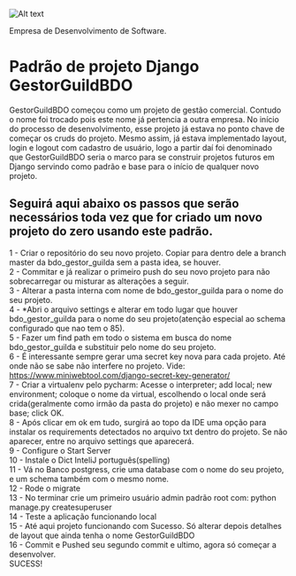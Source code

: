 ﻿![Alt text](https://github.com/diegoMasin/maximumtech/blob/master/assets/img/logo-colorida.png)<br>

Empresa de Desenvolvimento de Software.

# Padrão de projeto Django GestorGuildBDO
GestorGuildBDO começou como um projeto de gestão comercial. Contudo o nome foi trocado pois este nome já pertencia a outra empresa.
No início do processo de desenvolvimento, esse projeto já estava no ponto chave de começar os cruds do projeto. 
Mesmo assim, já estava implementado layout, login e logout com cadastro de usuário, logo a partir daí foi denominado que GestorGuildBDO seria o marco para se construir projetos futuros em Django servindo como padrão e base para o início de qualquer novo projeto.

## Seguirá aqui abaixo os passos que serão necessários toda vez que for criado um novo projeto do zero usando este padrão.

1 - Criar o repositório do seu novo projeto. Copiar para dentro dele a branch master da bdo_gestor_guilda sem a pasta idea, se houver.<br>
2 - Commitar e já realizar o primeiro push do seu novo projeto para não sobrecarregar ou misturar as alterações a seguir.<br>
3 - Alterar a pasta interna com nome de bdo_gestor_guilda para o nome do seu projeto.<br>
4 - *Abri o arquivo settings e alterar em todo lugar que houver bdo_gestor_guilda para o nome do seu projeto(atenção especial ao schema configurado que nao tem o 85).<br>
5 - Fazer um find path em todo o sistema em busca do nome bdo_gestor_guilda e substituir pelo nome do seu projeto.<br>
6 - É interessante sempre gerar uma secret key nova para cada projeto. Até onde não se sabe não interfere no projeto. Vide: https://www.miniwebtool.com/django-secret-key-generator/<br>
7 - Criar a virtualenv pelo pycharm: Acesse o interpreter; add local; new environment; coloque o nome da virtual, escolhendo o local onde será crida(geralmente como irmão da pasta do projeto) e não mexer no campo base; click OK.<br>
8 - Após clicar em ok em tudo, surgirá ao topo da IDE uma opção para instalar os requirements detectados no arquivo txt dentro do projeto. Se não aparecer, entre no arquivo settings que aparecerá.<br>
9 - Configure o Start Server<br>
10 - Instale o Dict InteliJ português(spelling)<br>
11 - Vá no Banco postgress, crie uma database com o nome do seu projeto, e um schema também com o mesmo nome.<br>
12 - Rode o migrate<br>
13 - No terminar crie um primeiro usuário admin padrão root com: python manage.py createsuperuser<br>
14 - Teste a aplicação funcionando local<br>
15 - Até aqui projeto funcionando com Sucesso. Só alterar depois detalhes de layout que ainda tenha o nome GestorGuildBDO<br>
16 - Commit e Pushed seu segundo commit e ultimo, agora só começar a desenvolver.<br>
SUCESS!
